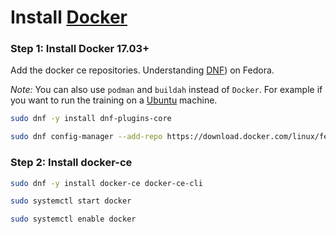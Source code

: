 # Install [Docker](https://www.docker.com)

### Step 1: Install Docker 17.03+

Add the docker ce repositories. Understanding [DNF](https://fedoraproject.org/wiki/DNF?rd=Dnf)) on Fedora. 

_Note:_ You can also use `podman` and `buildah` instead of `Docker`. For example if you want to run the training on a [Ubuntu](https://ubuntu.com) machine. 

```sh
sudo dnf -y install dnf-plugins-core
```

```sh
sudo dnf config-manager --add-repo https://download.docker.com/linux/fedora/docker-ce.repo
```

### Step 2: Install docker-ce

```sh
sudo dnf -y install docker-ce docker-ce-cli
```

```sh
sudo systemctl start docker
```

```sh
sudo systemctl enable docker
```